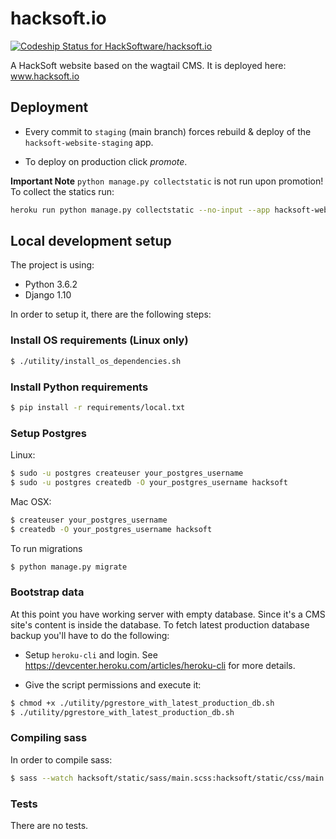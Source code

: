 hacksoft.io
==============================
[ ![Codeship Status for HackSoftware/hacksoft.io](https://app.codeship.com/projects/72dbbc50-7ce3-0135-5c44-361f0802280c/status?branch=master)](https://app.codeship.com/projects/245780)

A HackSoft website based on the wagtail CMS. It is deployed here: www.hacksoft.io

## Deployment

* Every commit to `staging` (main branch) forces rebuild & deploy of the `hacksoft-website-staging` app.

* To deploy on production click *promote*.

**Important Note** `python manage.py collectstatic` is not run upon promotion! To collect the statics run:

```bash
heroku run python manage.py collectstatic --no-input --app hacksoft-website-production
```

## Local development setup

The project is using:

-   Python 3.6.2
-   Django 1.10

In order to setup it, there are the following steps:

### Install OS requirements (Linux only)

```bash
$ ./utility/install_os_dependencies.sh
```

### Install Python requirements

```bash
$ pip install -r requirements/local.txt
```

### Setup Postgres

Linux:

```bash
$ sudo -u postgres createuser your_postgres_username
$ sudo -u postgres createdb -O your_postgres_username hacksoft
```

Mac OSX:

```bash
$ createuser your_postgres_username
$ createdb -O your_postgres_username hacksoft
```

To run migrations
```bash
$ python manage.py migrate
```

### Bootstrap data

At this point you have working server with empty database. Since it's a CMS site's content is inside the database. To fetch latest production database backup you'll have to do the following:

* Setup `heroku-cli` and login. See https://devcenter.heroku.com/articles/heroku-cli for more details.

* Give the script permissions and execute it:

```bash
$ chmod +x ./utility/pgrestore_with_latest_production_db.sh
$ ./utility/pgrestore_with_latest_production_db.sh
```

### Compiling sass

In order to compile sass:

```bash
$ sass --watch hacksoft/static/sass/main.scss:hacksoft/static/css/main.css
```

### Tests

There are no tests.
